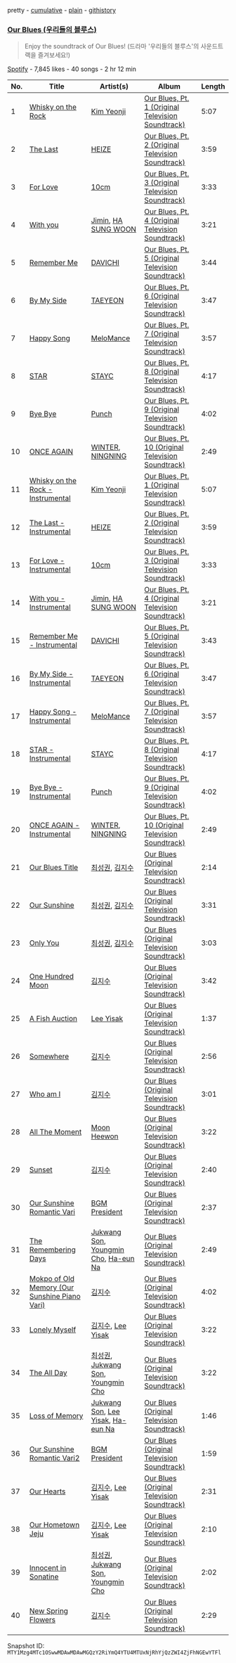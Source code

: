 pretty - [cumulative](/playlists/cumulative/37i9dQZF1DX6uViAIcMm0n.md) - [plain](/playlists/plain/37i9dQZF1DX6uViAIcMm0n) - [githistory](https://github.githistory.xyz/mackorone/spotify-playlist-archive/blob/main/playlists/plain/37i9dQZF1DX6uViAIcMm0n)

### [Our Blues \(우리들의 블루스\)](https://open.spotify.com/playlist/37i9dQZF1DX6uViAIcMm0n)

> Enjoy the soundtrack of Our Blues! \(드라마 '우리들의 블루스'의 사운드트랙을 즐겨보세요!\)

[Spotify](https://open.spotify.com/user/spotify) - 7,845 likes - 40 songs - 2 hr 12 min

| No. | Title | Artist(s) | Album | Length |
|---|---|---|---|---|
| 1 | [Whisky on the Rock](https://open.spotify.com/track/6JZllw3leQQZBcWGUO3W30) | [Kim Yeonji](https://open.spotify.com/artist/220c8fiYAk89nqAgw4x4z4) | [Our Blues, Pt\. 1 \(Original Television Soundtrack\)](https://open.spotify.com/album/4iRK15nSwRjH5Isba5ohnA) | 5:07 |
| 2 | [The Last](https://open.spotify.com/track/598HpRrTucxox28Rur6ttY) | [HEIZE](https://open.spotify.com/artist/5dCvSnVduaFleCnyy98JMo) | [Our Blues, Pt\. 2 \(Original Television Soundtrack\)](https://open.spotify.com/album/1JXO4iO6DcUFRNtyHXryuw) | 3:59 |
| 3 | [For Love](https://open.spotify.com/track/7FVkGnEexHtiavZSDL4wZT) | [10cm](https://open.spotify.com/artist/6zn0ihyAApAYV51zpXxdEp) | [Our Blues, Pt\. 3 \(Original Television Soundtrack\)](https://open.spotify.com/album/2bWjPAcoUxP7t3FWChijzl) | 3:33 |
| 4 | [With you](https://open.spotify.com/track/2gzhQaCTeNgxpeB2TPllyY) | [Jimin](https://open.spotify.com/artist/1oSPZhvZMIrWW5I41kPkkY), [HA SUNG WOON](https://open.spotify.com/artist/3OBkZ9NG8F0Fn4oNpg0yuU) | [Our Blues, Pt\. 4 \(Original Television Soundtrack\)](https://open.spotify.com/album/3Zu8uym76sjmYEGTFsXnSy) | 3:21 |
| 5 | [Remember Me](https://open.spotify.com/track/3WJ6HJ1kebnVA7S8bPKnEP) | [DAVICHI](https://open.spotify.com/artist/4z6yrDz5GfKXkeQZjOaZdq) | [Our Blues, Pt\. 5 \(Original Television Soundtrack\)](https://open.spotify.com/album/4o6ROt6vToHvwc1uMfgENE) | 3:44 |
| 6 | [By My Side](https://open.spotify.com/track/09lkEZvJPX5Lto9Ei7SFxt) | [TAEYEON](https://open.spotify.com/artist/3qNVuliS40BLgXGxhdBdqu) | [Our Blues, Pt\. 6 \(Original Television Soundtrack\)](https://open.spotify.com/album/090bFiHKTLRk5QA4hsE5Zv) | 3:47 |
| 7 | [Happy Song](https://open.spotify.com/track/1eUQ5JMD5vGz24Wxcq8fDv) | [MeloMance](https://open.spotify.com/artist/6k4r73Wq8nhkCDoUsECL1e) | [Our Blues, Pt\. 7 \(Original Television Soundtrack\)](https://open.spotify.com/album/5CkqLnLIpyWKmt6iUIhW5s) | 3:57 |
| 8 | [STAR](https://open.spotify.com/track/0DZ2mMWPkgDwWBnH6gtsQW) | [STAYC](https://open.spotify.com/artist/01XYiBYaoMJcNhPokrg0l0) | [Our Blues, Pt\. 8 \(Original Television Soundtrack\)](https://open.spotify.com/album/7HGYMEqDL4pBarAVmpQDho) | 4:17 |
| 9 | [Bye Bye](https://open.spotify.com/track/1uj92PjmEBcyTb4bXtHpQC) | [Punch](https://open.spotify.com/artist/2FgZrgTMX6Sk0VNcOsEPmm) | [Our Blues, Pt\. 9 \(Original Television Soundtrack\)](https://open.spotify.com/album/3soPFtAjCtDtljX7hfjJCR) | 4:02 |
| 10 | [ONCE AGAIN](https://open.spotify.com/track/5vsjD4VbQzkUUlvwFOhppn) | [WINTER](https://open.spotify.com/artist/3mPquBmMu97Iq9TpzQ6ayI), [NINGNING](https://open.spotify.com/artist/5t1uryofgueHrjrryqX8vM) | [Our Blues, Pt\. 10 \(Original Television Soundtrack\)](https://open.spotify.com/album/0mP330aRyX4P4ZjarRKnXO) | 2:49 |
| 11 | [Whisky on the Rock \- Instrumental](https://open.spotify.com/track/3hIApnP3HSszVGN94bIWS4) | [Kim Yeonji](https://open.spotify.com/artist/220c8fiYAk89nqAgw4x4z4) | [Our Blues, Pt\. 1 \(Original Television Soundtrack\)](https://open.spotify.com/album/4iRK15nSwRjH5Isba5ohnA) | 5:07 |
| 12 | [The Last \- Instrumental](https://open.spotify.com/track/3exmtsEbZh54fjK91CESKs) | [HEIZE](https://open.spotify.com/artist/5dCvSnVduaFleCnyy98JMo) | [Our Blues, Pt\. 2 \(Original Television Soundtrack\)](https://open.spotify.com/album/1JXO4iO6DcUFRNtyHXryuw) | 3:59 |
| 13 | [For Love \- Instrumental](https://open.spotify.com/track/7psPlIrqv0IitQ8PO6PqfE) | [10cm](https://open.spotify.com/artist/6zn0ihyAApAYV51zpXxdEp) | [Our Blues, Pt\. 3 \(Original Television Soundtrack\)](https://open.spotify.com/album/2bWjPAcoUxP7t3FWChijzl) | 3:33 |
| 14 | [With you \- Instrumental](https://open.spotify.com/track/7M30L99pePlQ3wh8IxVUsD) | [Jimin](https://open.spotify.com/artist/1oSPZhvZMIrWW5I41kPkkY), [HA SUNG WOON](https://open.spotify.com/artist/3OBkZ9NG8F0Fn4oNpg0yuU) | [Our Blues, Pt\. 4 \(Original Television Soundtrack\)](https://open.spotify.com/album/3Zu8uym76sjmYEGTFsXnSy) | 3:21 |
| 15 | [Remember Me \- Instrumental](https://open.spotify.com/track/7x2K1umobbJnsX5GAdsT6l) | [DAVICHI](https://open.spotify.com/artist/4z6yrDz5GfKXkeQZjOaZdq) | [Our Blues, Pt\. 5 \(Original Television Soundtrack\)](https://open.spotify.com/album/4o6ROt6vToHvwc1uMfgENE) | 3:43 |
| 16 | [By My Side \- Instrumental](https://open.spotify.com/track/0bKRYr2qvmlS1EpFNo4v2U) | [TAEYEON](https://open.spotify.com/artist/3qNVuliS40BLgXGxhdBdqu) | [Our Blues, Pt\. 6 \(Original Television Soundtrack\)](https://open.spotify.com/album/090bFiHKTLRk5QA4hsE5Zv) | 3:47 |
| 17 | [Happy Song \- Instrumental](https://open.spotify.com/track/4angfRpLKZNeHWhVaTNLMY) | [MeloMance](https://open.spotify.com/artist/6k4r73Wq8nhkCDoUsECL1e) | [Our Blues, Pt\. 7 \(Original Television Soundtrack\)](https://open.spotify.com/album/5CkqLnLIpyWKmt6iUIhW5s) | 3:57 |
| 18 | [STAR \- Instrumental](https://open.spotify.com/track/5RU4ByKFnuyNE8cfdnZs1e) | [STAYC](https://open.spotify.com/artist/01XYiBYaoMJcNhPokrg0l0) | [Our Blues, Pt\. 8 \(Original Television Soundtrack\)](https://open.spotify.com/album/7HGYMEqDL4pBarAVmpQDho) | 4:17 |
| 19 | [Bye Bye \- Instrumental](https://open.spotify.com/track/5FQ1kibGN5JZYGYJ7QxlkS) | [Punch](https://open.spotify.com/artist/2FgZrgTMX6Sk0VNcOsEPmm) | [Our Blues, Pt\. 9 \(Original Television Soundtrack\)](https://open.spotify.com/album/3soPFtAjCtDtljX7hfjJCR) | 4:02 |
| 20 | [ONCE AGAIN \- Instrumental](https://open.spotify.com/track/4hgXDq0JisF1lbNECQ3YRB) | [WINTER](https://open.spotify.com/artist/3mPquBmMu97Iq9TpzQ6ayI), [NINGNING](https://open.spotify.com/artist/5t1uryofgueHrjrryqX8vM) | [Our Blues, Pt\. 10 \(Original Television Soundtrack\)](https://open.spotify.com/album/0mP330aRyX4P4ZjarRKnXO) | 2:49 |
| 21 | [Our Blues Title](https://open.spotify.com/track/7GJfG17jSjeYEHQ0ktyNL5) | [최성권](https://open.spotify.com/artist/7Hyk0Nv019WbdkB502sfrr), [김지수](https://open.spotify.com/artist/6Ha9WV5Kt9inoHYq2CUpVi) | [Our Blues \(Original Television Soundtrack\)](https://open.spotify.com/album/2CMhOK08vzM7xTl3nEnghs) | 2:14 |
| 22 | [Our Sunshine](https://open.spotify.com/track/0YPMqt8gRstT02r30DF06H) | [최성권](https://open.spotify.com/artist/7Hyk0Nv019WbdkB502sfrr), [김지수](https://open.spotify.com/artist/6Ha9WV5Kt9inoHYq2CUpVi) | [Our Blues \(Original Television Soundtrack\)](https://open.spotify.com/album/2CMhOK08vzM7xTl3nEnghs) | 3:31 |
| 23 | [Only You](https://open.spotify.com/track/7eh5HBzLYamSWOp3E1d4bD) | [최성권](https://open.spotify.com/artist/7Hyk0Nv019WbdkB502sfrr), [김지수](https://open.spotify.com/artist/6Ha9WV5Kt9inoHYq2CUpVi) | [Our Blues \(Original Television Soundtrack\)](https://open.spotify.com/album/2CMhOK08vzM7xTl3nEnghs) | 3:03 |
| 24 | [One Hundred Moon](https://open.spotify.com/track/2Q7HnslF529LJ3bvXflGJa) | [김지수](https://open.spotify.com/artist/6Ha9WV5Kt9inoHYq2CUpVi) | [Our Blues \(Original Television Soundtrack\)](https://open.spotify.com/album/2CMhOK08vzM7xTl3nEnghs) | 3:42 |
| 25 | [A Fish Auction](https://open.spotify.com/track/4q3nMvglPrw4RV0twlstKe) | [Lee Yisak](https://open.spotify.com/artist/5bRodWwiSfjBFikzc96Jnp) | [Our Blues \(Original Television Soundtrack\)](https://open.spotify.com/album/2CMhOK08vzM7xTl3nEnghs) | 1:37 |
| 26 | [Somewhere](https://open.spotify.com/track/1iNtYjF33gUnAPsG3yLn1E) | [김지수](https://open.spotify.com/artist/6Ha9WV5Kt9inoHYq2CUpVi) | [Our Blues \(Original Television Soundtrack\)](https://open.spotify.com/album/2CMhOK08vzM7xTl3nEnghs) | 2:56 |
| 27 | [Who am I](https://open.spotify.com/track/4eyCqjMeZGDgU4F8ocJK1I) | [김지수](https://open.spotify.com/artist/6Ha9WV5Kt9inoHYq2CUpVi) | [Our Blues \(Original Television Soundtrack\)](https://open.spotify.com/album/2CMhOK08vzM7xTl3nEnghs) | 3:01 |
| 28 | [All The Moment](https://open.spotify.com/track/6W0o2pyLG3obB7jP3cWTpk) | [Moon Heewon](https://open.spotify.com/artist/3IjBlflnn473zWYt2R6f2z) | [Our Blues \(Original Television Soundtrack\)](https://open.spotify.com/album/2CMhOK08vzM7xTl3nEnghs) | 3:22 |
| 29 | [Sunset](https://open.spotify.com/track/0AodXiiPIOxY2oMgKtVrXd) | [김지수](https://open.spotify.com/artist/6Ha9WV5Kt9inoHYq2CUpVi) | [Our Blues \(Original Television Soundtrack\)](https://open.spotify.com/album/2CMhOK08vzM7xTl3nEnghs) | 2:40 |
| 30 | [Our Sunshine Romantic Vari](https://open.spotify.com/track/4g14HzyhPwUQ7IviAtkgJ0) | [BGM President](https://open.spotify.com/artist/77wuR8IvFFnd3yviZ8Zk6I) | [Our Blues \(Original Television Soundtrack\)](https://open.spotify.com/album/2CMhOK08vzM7xTl3nEnghs) | 2:37 |
| 31 | [The Remembering Days](https://open.spotify.com/track/5G9WalM3xivjfCrSVxSftv) | [Jukwang Son](https://open.spotify.com/artist/1TuO6nGgsxRZmQm8nKE4Ej), [Youngmin Cho](https://open.spotify.com/artist/0qYjNPOsCL3TrzoeoWZUMD), [Ha\-eun Na](https://open.spotify.com/artist/4MGU8vTNQdUgwGQtAcU1ar) | [Our Blues \(Original Television Soundtrack\)](https://open.spotify.com/album/2CMhOK08vzM7xTl3nEnghs) | 2:49 |
| 32 | [Mokpo of Old Memory \(Our Sunshine Piano Vari\)](https://open.spotify.com/track/356JqnerTM3mqKa0UGndk8) | [김지수](https://open.spotify.com/artist/6Ha9WV5Kt9inoHYq2CUpVi) | [Our Blues \(Original Television Soundtrack\)](https://open.spotify.com/album/2CMhOK08vzM7xTl3nEnghs) | 4:02 |
| 33 | [Lonely Myself](https://open.spotify.com/track/6KJwVGftJpNhDJmZ5Qa3nn) | [김지수](https://open.spotify.com/artist/6Ha9WV5Kt9inoHYq2CUpVi), [Lee Yisak](https://open.spotify.com/artist/5bRodWwiSfjBFikzc96Jnp) | [Our Blues \(Original Television Soundtrack\)](https://open.spotify.com/album/2CMhOK08vzM7xTl3nEnghs) | 3:22 |
| 34 | [The All Day](https://open.spotify.com/track/5y1Fwb9qNNUb5AEK4zPYuz) | [최성권](https://open.spotify.com/artist/7Hyk0Nv019WbdkB502sfrr), [Jukwang Son](https://open.spotify.com/artist/1TuO6nGgsxRZmQm8nKE4Ej), [Youngmin Cho](https://open.spotify.com/artist/0qYjNPOsCL3TrzoeoWZUMD) | [Our Blues \(Original Television Soundtrack\)](https://open.spotify.com/album/2CMhOK08vzM7xTl3nEnghs) | 3:22 |
| 35 | [Loss of Memory](https://open.spotify.com/track/23aw99J3DM1nyUcCNhVzzG) | [Jukwang Son](https://open.spotify.com/artist/1TuO6nGgsxRZmQm8nKE4Ej), [Lee Yisak](https://open.spotify.com/artist/5bRodWwiSfjBFikzc96Jnp), [Ha\-eun Na](https://open.spotify.com/artist/4MGU8vTNQdUgwGQtAcU1ar) | [Our Blues \(Original Television Soundtrack\)](https://open.spotify.com/album/2CMhOK08vzM7xTl3nEnghs) | 1:46 |
| 36 | [Our Sunshine Romantic Vari2](https://open.spotify.com/track/7D3lJZEv55LRE7IPi1PFur) | [BGM President](https://open.spotify.com/artist/77wuR8IvFFnd3yviZ8Zk6I) | [Our Blues \(Original Television Soundtrack\)](https://open.spotify.com/album/2CMhOK08vzM7xTl3nEnghs) | 1:59 |
| 37 | [Our Hearts](https://open.spotify.com/track/6VL3hdKZoAfm31PttVI7bg) | [김지수](https://open.spotify.com/artist/6Ha9WV5Kt9inoHYq2CUpVi), [Lee Yisak](https://open.spotify.com/artist/5bRodWwiSfjBFikzc96Jnp) | [Our Blues \(Original Television Soundtrack\)](https://open.spotify.com/album/2CMhOK08vzM7xTl3nEnghs) | 2:31 |
| 38 | [Our Hometown Jeju](https://open.spotify.com/track/2Puwrtt7OyCmBtDREzDnMn) | [김지수](https://open.spotify.com/artist/6Ha9WV5Kt9inoHYq2CUpVi), [Lee Yisak](https://open.spotify.com/artist/5bRodWwiSfjBFikzc96Jnp) | [Our Blues \(Original Television Soundtrack\)](https://open.spotify.com/album/2CMhOK08vzM7xTl3nEnghs) | 2:10 |
| 39 | [Innocent in Sonatine](https://open.spotify.com/track/6A0CIbAdsKbp1VeQBFfWNF) | [최성권](https://open.spotify.com/artist/7Hyk0Nv019WbdkB502sfrr), [Jukwang Son](https://open.spotify.com/artist/1TuO6nGgsxRZmQm8nKE4Ej), [Youngmin Cho](https://open.spotify.com/artist/0qYjNPOsCL3TrzoeoWZUMD) | [Our Blues \(Original Television Soundtrack\)](https://open.spotify.com/album/2CMhOK08vzM7xTl3nEnghs) | 2:02 |
| 40 | [New Spring Flowers](https://open.spotify.com/track/6JOH7xyDCxJDkNINrujYVl) | [김지수](https://open.spotify.com/artist/6Ha9WV5Kt9inoHYq2CUpVi) | [Our Blues \(Original Television Soundtrack\)](https://open.spotify.com/album/2CMhOK08vzM7xTl3nEnghs) | 2:29 |

Snapshot ID: `MTY1Mzg4MTc1OSwwMDAwMDAwMGQzY2RiYmQ4YTU4MTUxNjRhYjQzZWI4ZjFhNGEwYTFl`
